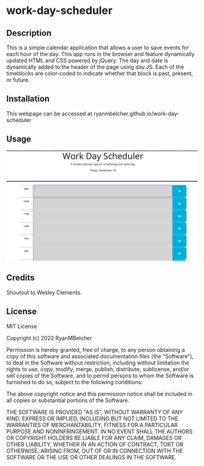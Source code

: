 # work-day-scheduler

## Description 

This is a simple calendar application that allows a user to save events for each hour of the day. This app runs in the browser and feature dynamically updated HTML and CSS powered by jQuery. The day and date is dynamically added to the header of the page using day.JS. Each of the timeblocks are color-coded to indicate whether that block is past, present, or future. 

## Installation

This webpage can be accessed at ryanmbelcher.github.io/work-day-scheduler

## Usage

![Screenshot of the work day scheduler webpage](./assets/work-day-scheduler-screenshot.png)

## Credits

Shoutout to Wesley Clements.

## License

MIT License

Copyright (c) 2022 RyanMBelcher

Permission is hereby granted, free of charge, to any person obtaining a copy
of this software and associated documentation files (the "Software"), to deal
in the Software without restriction, including without limitation the rights
to use, copy, modify, merge, publish, distribute, sublicense, and/or sell
copies of the Software, and to permit persons to whom the Software is
furnished to do so, subject to the following conditions:

The above copyright notice and this permission notice shall be included in all
copies or substantial portions of the Software.

THE SOFTWARE IS PROVIDED "AS IS", WITHOUT WARRANTY OF ANY KIND, EXPRESS OR
IMPLIED, INCLUDING BUT NOT LIMITED TO THE WARRANTIES OF MERCHANTABILITY,
FITNESS FOR A PARTICULAR PURPOSE AND NONINFRINGEMENT. IN NO EVENT SHALL THE
AUTHORS OR COPYRIGHT HOLDERS BE LIABLE FOR ANY CLAIM, DAMAGES OR OTHER
LIABILITY, WHETHER IN AN ACTION OF CONTRACT, TORT OR OTHERWISE, ARISING FROM,
OUT OF OR IN CONNECTION WITH THE SOFTWARE OR THE USE OR OTHER DEALINGS IN THE
SOFTWARE. 